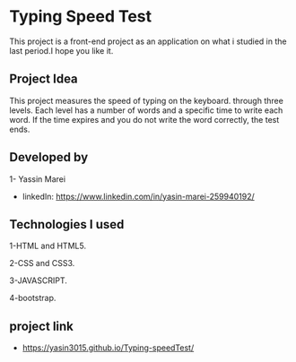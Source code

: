 
# Typing Speed Test

This project is a front-end project as an application on what i studied in the last period.I hope you like it.


## Project Idea
This project measures the speed of typing on the keyboard. through three levels. Each level has a number of words and a specific time to write each word. If the time expires and you do not write the word correctly, the test ends.
## Developed by
1- Yassin Marei 

- linkedIn: https://www.linkedin.com/in/yasin-marei-259940192/


## Technologies I used
1-HTML and HTML5.

2-CSS and CSS3.

3-JAVASCRIPT.

4-bootstrap.

## project link

- https://yasin3015.github.io/Typing-speedTest/